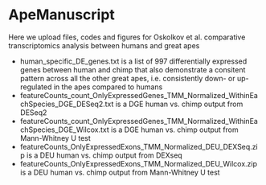 # ApeManuscript
Here we upload files, codes and figures for Oskolkov et al. comparative transcriptomics analysis between humans and great apes
* human_specific_DE_genes.txt is a list of 997 differentially expressed genes between human and chimp that also demonstrate a consitent pattern across all the other great apes, i.e. consistently down- or up-regulated in the apes compared to humans
* featureCounts_count_OnlyExpressedGenes_TMM_Normalized_WithinEachSpecies_DGE_DESeq2.txt is a DGE human vs. chimp output from DESeq2 
* featureCounts_count_OnlyExpressedGenes_TMM_Normalized_WithinEachSpecies_DGE_Wilcox.txt is a DGE human vs. chimp output from Mann-Whitney U test
* featureCounts_OnlyExpressedExons_TMM_Normalized_DEU_DEXSeq.zip is a DEU human vs. chimp output from DEXseq
* featureCounts_OnlyExpressedExons_TMM_Normalized_DEU_Wilcox.zip is a DEU human vs. chimp output from Mann-Whitney U test
